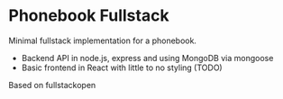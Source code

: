 # Phonebook Fullstack

Minimal fullstack implementation for a phonebook. 

- Backend API in node.js, express and using MongoDB via mongoose
- Basic frontend in React with little to no styling (TODO)

Based on fullstackopen
